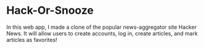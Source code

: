 # Hack-Or-Snooze

In this web app, I made a clone of the popular news-aggregator site Hacker News. It will allow users to create accounts, log in, create articles, and mark articles as favorites!
